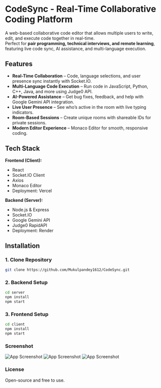 # CodeSync - Real-Time Collaborative Coding Platform

A web-based collaborative code editor that allows multiple users to write, edit, and execute code together in real-time.  
Perfect for **pair programming, technical interviews, and remote learning**, featuring live code sync, AI assistance, and multi-language execution.

## Features

* **Real-Time Collaboration** – Code, language selections, and user presence sync instantly with Socket.IO.  
* **Multi-Language Code Execution** – Run code in JavaScript, Python, C++, Java, and more using Judge0 API.  
* **AI-Powered Assistance** – Get bug fixes, feedback, and help with Google Gemini API integration.  
* **Live User Presence** – See who’s active in the room with live typing indicators.  
* **Room-Based Sessions** – Create unique rooms with shareable IDs for private sessions.  
* **Modern Editor Experience** – Monaco Editor for smooth, responsive coding.  

## Tech Stack

**Frontend (Client):**  
* React  
* Socket.IO Client  
* Axios  
* Monaco Editor  
* Deployment: Vercel  

**Backend (Server):**  
* Node.js & Express  
* Socket.IO  
* Google Gemini API  
* Judge0 RapidAPI  
* Deployment: Render  

## Installation

### 1. Clone Repository
```bash
git clone https://github.com/Mukulpandey1612/CodeSync.git
```
### 2. Backend Setup
```bash
cd server
npm install
npm start
```
### 3. Frontend Setup
```bash
cd client
npm install
npm start
```

### Screenshot
![App Screenshot](<client/public/image/Screenshot 2025-09-09 093114.png>)
![App Screenshot](<client/public/image/Screenshot 2025-09-09 093123.png>)
![App Screenshot](<client/public/image/Screenshot 2025-09-09 093336.png>)

### License
Open-source and free to use. 


